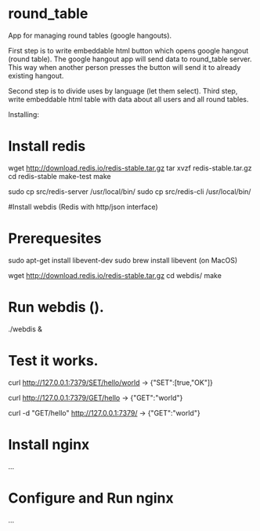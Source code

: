 round_table
===========

App for managing round tables (google hangouts).

First step is to write embeddable html button which opens google hangout (round table).
The google hangout app will send data to round_table server.
This way when another person presses the button will send it to already existing hangout.

Second step is to divide uses by language (let them select).
Third step, write embeddable html table with data about all users and all round tables.

Installing:

# Install redis
wget http://download.redis.io/redis-stable.tar.gz
tar xvzf redis-stable.tar.gz
cd redis-stable
make-test
make

sudo cp src/redis-server /usr/local/bin/
sudo cp src/redis-cli /usr/local/bin/

#Install webdis (Redis with http/json interface)

# Prerequesites
sudo apt-get install libevent-dev
sudo brew install libevent (on MacOS)

wget http://download.redis.io/redis-stable.tar.gz
cd webdis/
make

# Run webdis ().
./webdis &

# Test it works.
curl http://127.0.0.1:7379/SET/hello/world
→ {"SET":[true,"OK"]}

curl http://127.0.0.1:7379/GET/hello
→ {"GET":"world"}

curl -d "GET/hello" http://127.0.0.1:7379/
→ {"GET":"world"}

# Install nginx
...


# Configure and Run nginx
...
